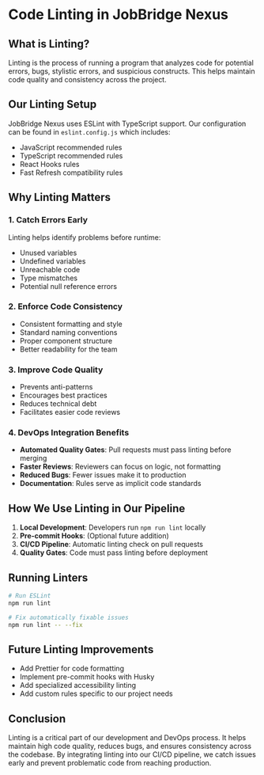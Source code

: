 # Code Linting in JobBridge Nexus

## What is Linting?

Linting is the process of running a program that analyzes code for potential errors, bugs, stylistic errors, and suspicious constructs. This helps maintain code quality and consistency across the project.

## Our Linting Setup

JobBridge Nexus uses ESLint with TypeScript support. Our configuration can be found in `eslint.config.js` which includes:

- JavaScript recommended rules
- TypeScript recommended rules
- React Hooks rules
- Fast Refresh compatibility rules

## Why Linting Matters

### 1. Catch Errors Early

Linting helps identify problems before runtime:
- Unused variables
- Undefined variables
- Unreachable code
- Type mismatches
- Potential null reference errors

### 2. Enforce Code Consistency

- Consistent formatting and style
- Standard naming conventions
- Proper component structure
- Better readability for the team

### 3. Improve Code Quality

- Prevents anti-patterns
- Encourages best practices
- Reduces technical debt
- Facilitates easier code reviews

### 4. DevOps Integration Benefits

- **Automated Quality Gates**: Pull requests must pass linting before merging
- **Faster Reviews**: Reviewers can focus on logic, not formatting
- **Reduced Bugs**: Fewer issues make it to production
- **Documentation**: Rules serve as implicit code standards

## How We Use Linting in Our Pipeline

1. **Local Development**: Developers run `npm run lint` locally
2. **Pre-commit Hooks**: (Optional future addition)
3. **CI/CD Pipeline**: Automatic linting check on pull requests
4. **Quality Gates**: Code must pass linting before deployment

## Running Linters

```bash
# Run ESLint
npm run lint

# Fix automatically fixable issues
npm run lint -- --fix
```

## Future Linting Improvements

- Add Prettier for code formatting
- Implement pre-commit hooks with Husky
- Add specialized accessibility linting
- Add custom rules specific to our project needs

## Conclusion

Linting is a critical part of our development and DevOps process. It helps maintain high code quality, reduces bugs, and ensures consistency across the codebase. By integrating linting into our CI/CD pipeline, we catch issues early and prevent problematic code from reaching production. 